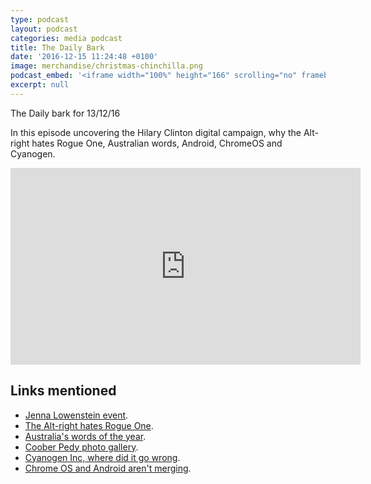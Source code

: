 ```yaml
---
type: podcast
layout: podcast
categories: media podcast
title: The Daily Bark
date: '2016-12-15 11:24:48 +0100'
image: merchandise/christmas-chinchilla.png
podcast_embed: '<iframe width="100%" height="166" scrolling="no" frameborder="no" src="https://w.soundcloud.com/player/?url=https%3A//api.soundcloud.com/tracks/297995568&amp;color=ff5500&amp;auto_play=false&amp;hide_related=false&amp;show_comments=true&amp;show_user=true&amp;show_reposts=false"></iframe>'
excerpt: null
---
```


The Daily bark for 13/12/16

In this episode uncovering the Hilary Clinton digital campaign, why the Alt-right hates Rogue One, Australian words, Android, ChromeOS and Cyanogen.

<iframe width="560" height="315" src="https://www.youtube.com/embed/XRpgNKCd1AI" frameborder="0" allowfullscreen="">
</iframe>

## Links mentioned

- [Jenna Lowenstein event](https://www.facebook.com/cosmonautskings/videos/222288484847540/).
- [The Alt-right hates Rogue One](https://www.wired.com/2016/12/rogue-one-alt-right-boycott/).
- [Australia's words of the year](http://mashable.com/2016/12/13/australias-best-words-for-2016-democracy-sausage/#Le1PEkgO6Pqm).
- [Coober Pedy photo gallery](https://www.wired.com/2016/12/tamara-merino-coober-pedy-explore-underground-mining-town-australian-outback/).
- [Cyanogen Inc, where did it go wrong](http://www.androidauthority.com/cyanogen-where-did-it-go-wrong-733221/).
- [Chrome OS and Android aren't merging](https://chromeunboxed.com/chrome-os-and-android-not-merging-sorry-andromeda/).
